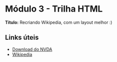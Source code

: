 # Módulo 3 - Trilha HTML

**Título:** Recriando Wikipedia, com um layout melhor :)

## Links úteis
- [Download do NVDA](https://www.nvaccess.org/download/)
- [Wikipedia](https://pt.wikipedia.org/wiki/Os_Simpsons)


